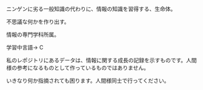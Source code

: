 ニンゲンに劣る一般知識の代わりに、情報の知識を習得する、生命体。

不思議な何かを作り出す。

情報の専門学科所属。

学習中言語-> C

私のレポジトリにあるデータは、情報に関する成長の記録を示すものです。人間様の参考になるものとして作っているものではありません。

いきなり何か指摘されても困ります。人間様同士で行ってください。
